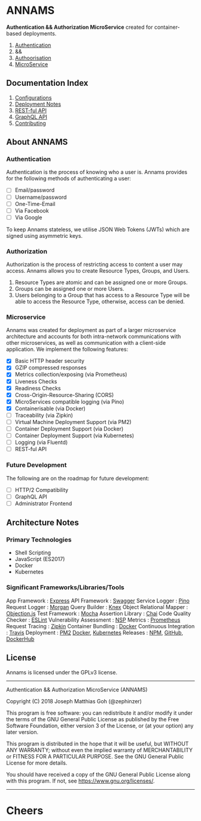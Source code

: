 # ANNAMS
**Authentication && Authorization MicroService** created for container-based deployments.

1. [Authentication](#authentication)
2. &&
3. [Authoorisation](#authorization)
4. [MicroService](#microservice)

## Documentation Index

1. [Configurations](./docs/configuration.md)
2. [Deployment Notes](./docs/deployment.md)
3. [REST-ful API](./docs/api-restful.md)
4. [GraphQL API](./docs/api-graphql.md)
5. [Contributing](./docs/contributing.md)

## About ANNAMS
### Authentication
Authentication is the process of knowing who a user is. Annams provides for the following methods of authenticating a user:

- [ ] Email/password
- [ ] Username/password
- [ ] One-Time-Email
- [ ] Via Facebook
- [ ] Via Google

To keep Annams stateless, we utilise JSON Web Tokens (JWTs) which are signed using asymmetric keys.

### Authorization
Authorization is the process of restricting access to content a user may access. Annams allows you to create Resource Types, Groups, and Users.

1. Resource Types are atomic and can be assigned one or more Groups.
2. Groups can be assigned one or more Users.
3. Users belonging to a Group that has access to a Resource Type will be able to access the Resource Type, otherwise, access can be denied.

### Microservice
Annams was created for deployment as part of a larger microservice architecture and accounts for both intra-network communications with other microservices, as well as communication with a client-side application. We implement the following features:

- [x] Basic HTTP header security
- [x] GZIP compressed responses
- [x] Metrics collection/exposing (via Prometheus)
- [x] Liveness Checks
- [x] Readiness Checks
- [x] Cross-Origin-Resource-Sharing (CORS)
- [x] MicroServices compatible logging (via Pino)
- [x] Containerisable (via Docker)
- [ ] Traceability (via Zipkin)
- [ ] Virtual Machine Deployment Support (via PM2)
- [ ] Container Deployment Support (via Docker)
- [ ] Container Deployment Support (via Kubernetes)
- [ ] Logging (via Fluentd)
- [ ] REST-ful API

### Future Development
The following are on the roadmap for future development:

- [ ] HTTP/2 Compatibility
- [ ] GraphQL API
- [ ] Administrator Frontend

## Architecture Notes
### Primary Technologies
- Shell Scripting
- JavaScript (ES2017)
- Docker
- Kubernetes

### Significant Frameworks/Libraries/Tools
App Framework : [Express](https://github.com/expressjs/express)
API Framework : [Swagger](https://swagger.io/)
Service Logger : [Pino](https://github.com/pinojs/pino)
Request Logger : [Morgan](https://github.com/expressjs/morgan)
Query Builder : [Knex](http://knexjs.org/)
Object Relational Mapper : [Objection.js](https://github.com/Vincit/objection.js/)
Test Framework : [Mocha](https://mochajs.org/)
Assertion Library : [Chai](http://chaijs.com/)
Code Quality Checker : [ESLint](https://eslint.org/)
Vulnerability Assessment : [NSP](https://github.com/nodesecurity/nsp)
Metrics : [Prometheus](https://prometheus.io/)
Request Tracing : [Zipkin](https://zipkin.io/)
Container Bundling : [Docker](https://www.docker.com/)
Continuous Integration : [Travis](https://travis-ci.org/)
Deployment : [PM2](https://github.com/Unitech/pm2) [Docker](https://www.docker.com/), [Kubernetes](https://kubernetes.io/)
Releases : [NPM](https://www.npmjs.com/), [GitHub](https://github.com), [DockerHub](https://hub.docker.com)

## License

Annams is licensed under the GPLv3 license.

- - -

Authentication && Authorization MicroService (ANNAMS)

Copyright (C) 2018 Joseph Matthias Goh (@zephinzer)

This program is free software: you can redistribute it and/or modify
it under the terms of the GNU General Public License as published by
the Free Software Foundation, either version 3 of the License, or
(at your option) any later version.

This program is distributed in the hope that it will be useful,
but WITHOUT ANY WARRANTY; without even the implied warranty of
MERCHANTABILITY or FITNESS FOR A PARTICULAR PURPOSE.  See the
GNU General Public License for more details.

You should have received a copy of the GNU General Public License
along with this program.  If not, see <https://www.gnu.org/licenses/>.

- - -

# Cheers